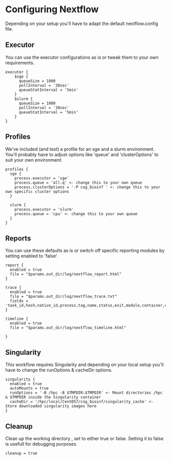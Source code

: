 # Configuring Nextflow

Depending on your setup you'll have to adapt the default nextflow.config file.

## Executor
You can use the executor configurations as is or tweak them to your own requirements.
```
executor {
    $sge {
      queueSize = 1000
      pollInterval = '30sec'
      queueStatInterval = '5min'
    }
    $slurm {
      queueSize = 1000
      pollInterval = '30sec'
      queueStatInterval = '5min'
    }
}
```
## Profiles
We've included (and test) a profile for an sge and a slurm environment. You'll probably have to adjust options like 'queue' and 'clusterOptions' to suit your own environment.

```
profiles {
  sge {
    process.executor = 'sge'
    process.queue = 'all.q' <- change this to your own queue
    process.clusterOptions = '-P cog_bioinf ' <- change this to your own specific cluster options
  }

  slurm {
    process.executor = 'slurm'
    process.queue = 'cpu' <- change this to your own queue
  }
}
```
## Reports
You can use these defaults as is or switch off specific reporting modules by setting enabled to 'false'.
```
report {
  enabled = true
  file = "$params.out_dir/log/nextflow_report.html"
}

trace {
  enabled = true
  file = "$params.out_dir/log/nextflow_trace.txt"
  fields = 'task_id,hash,native_id,process,tag,name,status,exit,module,container,cpus,time,disk,memory,attempt,submit,start,complete,duration,realtime,queue,%cpu,%mem,rss,vmem,peak_rss,peak_vmem,rchar,wchar,syscr,syscw,read_bytes,write_bytes,vol_ctxt,inv_ctxt'
}

timeline {
  enabled = true
  file = "$params.out_dir/log/nextflow_timeline.html"

}
```
## Singularity
This workflow requires Singularity and depending on your local setup you'll have to change the runOptions & cacheDir options.
```
singularity {
  enabled = true
  autoMounts = true
  runOptions = '-B /hpc -B $TMPDIR:$TMPDIR' <- Mount directories /hpc & $TMPDIR inside the Singularity container
  cacheDir = '/hpc/local/CentOS7/cog_bioinf/singularity_cache' <- Store downloaded singularity images here
}
```
## Cleanup
Clean up the working directory , set to either true or false. Setting it to false is usefull for debugging purposes.

```
cleanup = true
```
